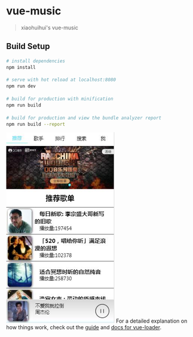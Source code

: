 # vue-music

> xiaohuihui's vue-music

## Build Setup

``` bash
# install dependencies
npm install

# serve with hot reload at localhost:8080
npm run dev

# build for production with minification
npm run build

# build for production and view the bundle analyzer report
npm run build --report
```
<!-- [点我预览](https://xiaoerhuohuihui.github.io/vue-music/) -->
![推荐](https://github.com/xiaoerhuohuihui/vue-music/blob/gh-pages/pic/%E6%8E%A8%E8%8D%90.jpg)
For a detailed explanation on how things work, check out the [guide](http://vuejs-templates.github.io/webpack/) and [docs for vue-loader](http://vuejs.github.io/vue-loader).
